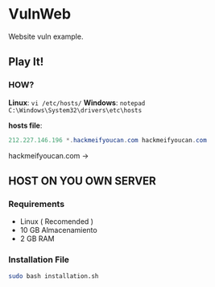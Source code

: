 # VulnWeb
Website vuln example.

## Play It!
### HOW?
**Linux**:
`vi /etc/hosts/`
**Windows**:
`notepad C:\Windows\System32\drivers\etc\hosts`

**hosts file**:
```java
212.227.146.196 *.hackmeifyoucan.com hackmeifyoucan.com
```
hackmeifyoucan.com -> 


## HOST ON YOU OWN SERVER 

### Requirements
- Linux ( Recomended )
- 10 GB Almacenamiento
- 2 GB RAM

### Installation File 
```bash
sudo bash installation.sh
```
